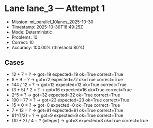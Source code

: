 # Lane lane_3 — Attempt 1

- Mission: mi_parallel_10lanes_2025-10-30
- Timestamp: 2025-10-30T18:49:25Z
- Mode: Deterministic
- Problems: 10
- Correct: 10
- Accuracy: 100.00% (threshold 80%)

## Cases
- 12 + 7 = ? → got=19 expected=19 ok=True correct=True
- 8 * 9 = ? → got=72 expected=72 ok=True correct=True
- 144 / 12 = ? → got=12 expected=12 ok=True correct=True
- (3 + 5) * 2 = ? → got=16 expected=16 ok=True correct=True
- 2^5 = ? → got=32 expected=32 ok=True correct=True
- 100 - 77 = ? → got=23 expected=23 ok=True correct=True
- 15 * 0 = ? → got=0 expected=0 ok=True correct=True
- 7 * 13 = ? → got=91 expected=91 ok=True correct=True
- 81^(1/2) = ? → got=9 expected=9 ok=True correct=True
- (10 + 2) / 4 = ? (integer) → got=3 expected=3 ok=True correct=True
